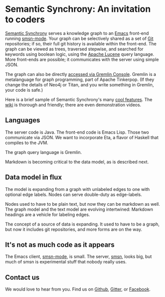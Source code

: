 # Semantic Synchrony: An invitation to coders

[Semantic Synchrony](https://github.com/synchrony/smsn/) serves a knowledge graph to an [Emacs](https://www.gnu.org/software/emacs/) front-end running [smsn-mode](https://github.com/synchrony/smsn-mode/). Your graph can be selectively shared as a set of [Git](https://git-scm.com/) repositories; if so, their full git history is available within the front-end. The graph can be viewed as trees, traversed stepwise, and searched for keywords using boolean logic, using the [Apache Lucene](https://lucene.apache.org/core/) query language. More front-ends are possible; it communicates with the server using simple JSON.

The graph can also be directly [accessed via Gremlin Console](https://github.com/synchrony/smsn/wiki/Gremlin-on-the-Graph). Gremlin is a metalanguage for graph programming, part of Apache Tinkerpop. (If they change the details of Neo4j or Titan, and you write something in Gremlin, your code is safe.)

Here is a brief sample of Semantic Synchrony's many [cool features](https://github.com/synchrony/smsn/wiki/SmSn's-features-in-250-words). The [wiki](https://github.com/synchrony/smsn/wiki) is thorough and friendly; there are even demonstration videos.

## Languages

The server code is Java. The front-end code is Emacs Lisp. Those two communicate via JSON. We want to incorporate Eta, a flavor of Haskell that compiles to the JVM.

The graph query language is Gremlin.

Markdown is becoming critical to the data model, as is described next.

## Data model in flux

The model is expanding from a graph with unlabeled edges to one with optional edge labels. Nodes can serve double-duty as edge-labels.

Nodes used to have to be plain text, but now they can be markdown as well. The graph model and the text model are evolving intertwined: Markdown headings are a vehicle for labeling edges.

The concept of a source of data is expanding. It used to have to be a graph, but now it includes git repositories, and more forms are on the way.

## It's not as much code as it appears

The Emacs client, [smsn-mode](https://github.com/synchrony/smsn-mode), is small. The server, [smsn](https://github.com/synchrony/smsn), looks big, but much of smsn is experimental stuff that nobody really uses.

## Contact us

We would love to hear from you. Find us on [Github](https://github.com/synchrony), [Gitter](https://gitter.im/synchrony), or [Facebook](https://www.facebook.com/semanticsynchrony).
